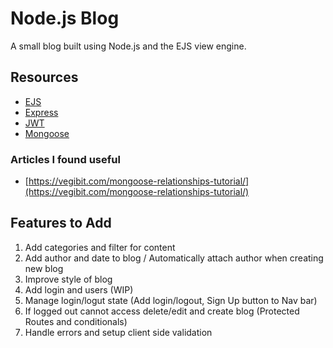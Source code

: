 # Node.js Blog

A small blog built using Node.js and the EJS view engine.

## Resources

- [EJS](https://ejs.co/)
- [Express](https://expressjs.com/)
- [JWT](https://jwt.io/introduction)
- [Mongoose](https://mongoosejs.com/docs/index.html)

### Articles I found useful

- [https://vegibit.com/mongoose-relationships-tutorial/](https://vegibit.com/mongoose-relationships-tutorial/)

## Features to Add

1. Add categories and filter for content
2. Add author and date to blog / Automatically attach author when creating new blog
3. Improve style of blog
4. Add login and users (WIP)
5. Manage login/logut state (Add login/logout, Sign Up button to Nav bar) 
6. If logged out cannot access delete/edit and create blog (Protected Routes and conditionals)
7. Handle errors and setup client side validation
